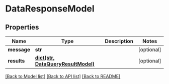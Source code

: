 # DataResponseModel

## Properties
Name | Type | Description | Notes
------------ | ------------- | ------------- | -------------
**message** | **str** |  | [optional] 
**results** | [**dict(str, DataQueryResultModel)**](DataQueryResultModel.md) |  | [optional] 

[[Back to Model list]](../README.md#documentation-for-models) [[Back to API list]](../README.md#documentation-for-api-endpoints) [[Back to README]](../README.md)



